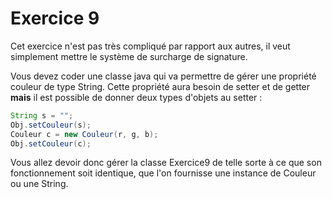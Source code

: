 # Exercice 9

Cet exercice n'est pas très compliqué par rapport aux autres, il veut simplement mettre le système de surcharge de signature.

Vous devez coder une classe java qui va permettre de gérer une propriété couleur de type String.
Cette propriété aura besoin de setter et de getter **mais** il est possible de donner deux types d'objets au setter :

```java
String s = "";
Obj.setCouleur(s);
Couleur c = new Couleur(r, g, b);
Obj.setCouleur(c);
```

Vous allez devoir donc gérer la classe Exercice9 de telle sorte à ce que son fonctionnement soit identique, que l'on fournisse une instance de Couleur ou une String.
